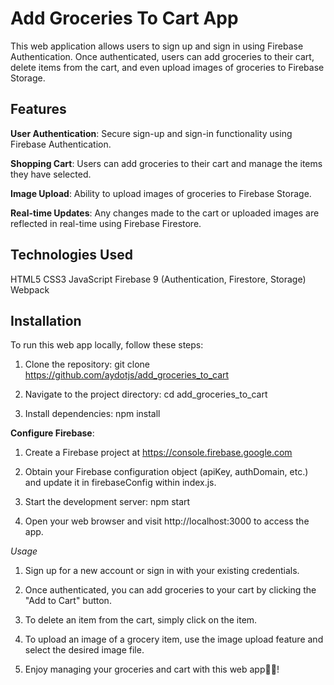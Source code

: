 # Add Groceries To Cart App


This web application allows users to sign up and sign in using Firebase Authentication. Once authenticated, users can add groceries to their cart, delete items from the cart, and even upload images of groceries to Firebase Storage.


## Features
**User Authentication**: Secure sign-up and sign-in functionality using Firebase Authentication.

**Shopping Cart**: Users can add groceries to their cart and manage the items they have selected.

**Image Upload**: Ability to upload images of groceries to Firebase Storage.

**Real-time Updates**: Any changes made to the cart or uploaded images are reflected in real-time using Firebase Firestore.

## Technologies Used
HTML5
CSS3
JavaScript
Firebase 9 (Authentication, Firestore, Storage)
Webpack

## Installation
To run this web app locally, follow these steps:

1. Clone the repository: git clone https://github.com/aydotjs/add_groceries_to_cart

2. Navigate to the project directory: cd add_groceries_to_cart

3. Install dependencies: npm install

**Configure Firebase**:
1. Create a Firebase project at https://console.firebase.google.com

2. Obtain your Firebase configuration object (apiKey, authDomain, etc.) and update it in firebaseConfig within index.js.

3. Start the development server: npm start

4. Open your web browser and visit http://localhost:3000 to access the app.

*Usage*
1. Sign up for a new account or sign in with your existing credentials.

2. Once authenticated, you can add groceries to your cart by clicking the "Add to Cart" button.

3. To delete an item from the cart, simply click on the item.

4. To upload an image of a grocery item, use the image upload feature and select the desired image file.

5. Enjoy managing your groceries and cart with this web app🚀🚀!
